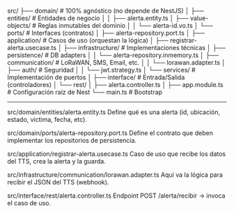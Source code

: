 src/
 ├── domain/                       # 100% agnóstico (no depende de NestJS)
 │   ├── entities/                 # Entidades de negocio
 │   │    ├── alerta.entity.ts
 │   ├── value-objects/            # Reglas inmutables del dominio
 │   │    └── alerta-id.vo.ts
 │   └── ports/                    # Interfaces (contratos)
 │        ├── alerta-repository.port.ts
 │
 ├── application/                  # Casos de uso (orquestan la lógica)
 │   ├── registrar-alerta.usecase.ts
 │
 ├── infrastructure/               # Implementaciones técnicas
 │   ├── persistence/              # DB adapters
 │   │    └── alerta-repository.inmemory.ts
 │   ├── communication/            # LoRaWAN, SMS, Email, etc.
 │   │    └── lorawan.adapter.ts
 │   ├── auth/                     # Seguridad
 │   │    └── jwt.strategy.ts
 │   └── services/                 # Implementación de puertos
 │
 ├── interface/                    # Entrada/Salida (controladores)
 │   └── rest/
 │        ├── alerta.controller.ts
 │
 ├── app.module.ts                 # Configuración raíz de Nest
 └── main.ts                       # Bootstrap



 -----------------------------------------------------------
 src/domain/entities/alerta.entity.ts
Define qué es una alerta (id, ubicación, estado, víctima, fecha, etc).

src/domain/ports/alerta-repository.port.ts
Define el contrato que deben implementar los repositorios de persistencia.

src/application/registrar-alerta.usecase.ts
Caso de uso que recibe los datos del TTS, crea la alerta y la guarda.

src/infrastructure/communication/lorawan.adapter.ts
Aquí va la lógica para recibir el JSON del TTS (webhook).

src/interface/rest/alerta.controller.ts
Endpoint POST /alerta/recibir → invoca el caso de uso.